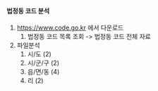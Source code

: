 #### 법정동 코드 분석 
1. https://www.code.go.kr 에서 다운로드 
   1. 법정동 코드 목록 조회 -> 법정동 코드 전체 자료 
2. 파일분석 
   1. 시/도 (2)
   2. 시/군/구 (2)
   3. 읍/면/동 (4)
   4. 리 (2)
